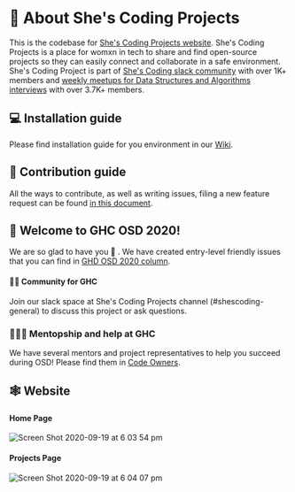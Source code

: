 # 📖  About She's Coding Projects
This is the codebase for [She's Coding Projects website](https://projects.shescoding.org/#/). She's Coding Projects is a place for womxn in tech to share and find open-source projects so they can easily connect and collaborate in a safe environment.   
She's Coding Project is part of [She's Coding slack community](https://forms.gle/fivaqJecJwuYbyzS9) with over 1K+ members and [weekly meetups for Data Structures and Algorithms interviews](https://www.meetup.com/shescoding-seattle/) with over 3.7K+ members.

## 💻 Installation guide

Please find installation guide for you environment in our [Wiki](https://github.com/shescoding/projects-platform-frontend/wiki).

## 🔏  Contribution guide

All the ways to contribute, as well as writing issues, filing a new feature request can be found [in this document](https://github.com/shescoding/projects-platform-frontend/blob/master/CONTRIBUTING.md).

## 🤩 Welcome to GHC OSD 2020!
We are so glad to have you 🙌 . We have created entry-level friendly issues that you can find in [GHD OSD 2020 column](https://github.com/shescoding/projects-platform-frontend/projects/1#column-10678147).

#### 👯‍♀️ Community for GHC
Join our slack space at She's Coding Projects channel (#shescoding-general) to discuss this project or ask questions.

### 👩🏻‍💻 Mentopship and help at GHC

We have several mentors and project representatives to help you succeed during OSD! Please find them in [Code Owners](https://github.com/shescoding/projects-platform-frontend/blob/master/CODEOWNERS.md).

## 🕸  Website 

#### Home Page
![Screen Shot 2020-09-19 at 6 03 54 pm](https://user-images.githubusercontent.com/3733773/93692120-f4afda00-faa3-11ea-89dc-1462740b503d.png)

#### Projects Page

![Screen Shot 2020-09-19 at 6 04 07 pm](https://user-images.githubusercontent.com/3733773/93692128-0ee9b800-faa4-11ea-8e1a-949606a04d01.png)
